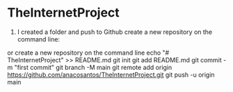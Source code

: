 # TheInternetProject

1) I created a folder and push to Github create a new repository on the command line:

or create a new repository on the command line
echo "# TheInternetProject" >> README.md
git init
git add README.md
git commit -m "first commit"
git branch -M main
git remote add origin https://github.com/anacosantos/TheInternetProject.git
git push -u origin main
